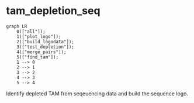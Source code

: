 # tam_depletion_seq

```mermaid
graph LR
    0(["all"]);
    1(["plot_logo"]);
    2(["build_logodata"]);
    3(["test_depletion"]);
    4(["merge_pairs"]);
    5(["find_tam"]);
    1 --> 0
    2 --> 1
    3 --> 2
    4 --> 3
    5 --> 4
```

Identify depleted TAM from seqeuencing data and build the sequence logo.

